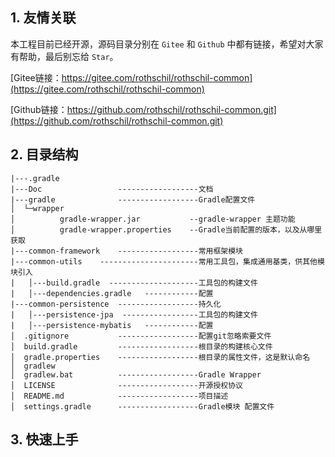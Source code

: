 ## 1. 友情关联

本工程目前已经开源，源码目录分别在 `Gitee` 和 `Github` 中都有链接，希望对大家有帮助，最后别忘给 `Star`。

[Gitee链接：https://gitee.com/rothschil/rothschil-common](https://gitee.com/rothschil/rothschil-common)

[Github链接：https://github.com/rothschil/rothschil-common.git](https://github.com/rothschil/rothschil-common.git)

## 2. 目录结构




~~~
|---.gradle
|---Doc                 ------------------文档
|---gradle              ------------------Gradle配置文件
│  └─wrapper
│          gradle-wrapper.jar           --gradle-wrapper 主题功能
│          gradle-wrapper.properties    --Gradle当前配置的版本，以及从哪里获取
|---common-framework    ------------------常用框架模块
|---common-utils    ----------------------常用工具包，集成通用基类，供其他模块引入
|   │---build.gradle  --------------------工具包的构建文件
|   │---dependencies.gradle   ------------配置
|---common-persistence  ------------------持久化
|   │---persistence-jpa  -----------------工具包的构建文件
|   │---persistence-mybatis   ------------配置
│  .gitignore           ------------------配置git忽略索要文件
│  build.gradle         ------------------根目录的构建核心文件
│  gradle.properties    ------------------根目录的属性文件，这是默认命名
│  gradlew              
│  gradlew.bat          ------------------Gradle Wrapper
│  LICENSE              ------------------开源授权协议
│  README.md            ------------------项目描述
│  settings.gradle      ------------------Gradle模块 配置文件

~~~

## 3. 快速上手

